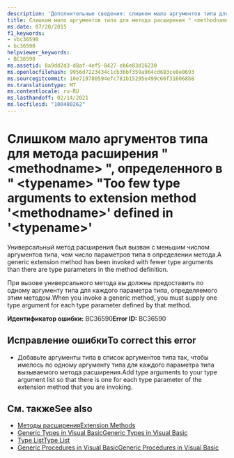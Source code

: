 ```yaml
---
description: 'Дополнительные сведения: слишком мало аргументов типа для метода расширения " <methodname> ", определенного в " <typename> "'
title: Слишком мало аргументов типа для метода расширения " <methodname> ", определенного в " <typename> "
ms.date: 07/20/2015
f1_keywords:
- vbc36590
- bc36590
helpviewer_keywords:
- BC36590
ms.assetid: 8a9dd2d3-d8af-4ef5-8427-eb6e83d16230
ms.openlocfilehash: 9956d7223434c1cb36bf359a964cd683ce0e0693
ms.sourcegitcommit: 10e719780594efc781b15295e499c66f316068b8
ms.translationtype: MT
ms.contentlocale: ru-RU
ms.lasthandoff: 02/14/2021
ms.locfileid: "100480262"
---
```

# <a name="too-few-type-arguments-to-extension-method-methodname-defined-in-typename"></a><span data-ttu-id="72191-103">Слишком мало аргументов типа для метода расширения " \<methodname> ", определенного в " \<typename> "</span><span class="sxs-lookup"><span data-stu-id="72191-103">Too few type arguments to extension method '\<methodname>' defined in '\<typename>'</span></span>

<span data-ttu-id="72191-104">Универсальный метод расширения был вызван с меньшим числом аргументов типа, чем число параметров типа в определении метода.</span><span class="sxs-lookup"><span data-stu-id="72191-104">A generic extension method has been invoked with fewer type arguments than there are type parameters in the method definition.</span></span>  
  
 <span data-ttu-id="72191-105">При вызове универсального метода вы должны предоставить по одному аргументу типа для каждого параметра типа, определяемого этим методом.</span><span class="sxs-lookup"><span data-stu-id="72191-105">When you invoke a generic method, you must supply one type argument for each type parameter defined by that method.</span></span>  
  
 <span data-ttu-id="72191-106">**Идентификатор ошибки:** BC36590</span><span class="sxs-lookup"><span data-stu-id="72191-106">**Error ID:** BC36590</span></span>  
  
## <a name="to-correct-this-error"></a><span data-ttu-id="72191-107">Исправление ошибки</span><span class="sxs-lookup"><span data-stu-id="72191-107">To correct this error</span></span>  
  
- <span data-ttu-id="72191-108">Добавьте аргументы типа в список аргументов типа так, чтобы имелось по одному аргументу типа для каждого параметра типа вызываемого метода расширения.</span><span class="sxs-lookup"><span data-stu-id="72191-108">Add type arguments to your type argument list so that there is one for each type parameter of the extension method that you are invoking.</span></span>  
  
## <a name="see-also"></a><span data-ttu-id="72191-109">См. также</span><span class="sxs-lookup"><span data-stu-id="72191-109">See also</span></span>

- [<span data-ttu-id="72191-110">Методы расширения</span><span class="sxs-lookup"><span data-stu-id="72191-110">Extension Methods</span></span>](../programming-guide/language-features/procedures/extension-methods.md)
- [<span data-ttu-id="72191-111">Generic Types in Visual Basic</span><span class="sxs-lookup"><span data-stu-id="72191-111">Generic Types in Visual Basic</span></span>](../programming-guide/language-features/data-types/generic-types.md)
- [<span data-ttu-id="72191-112">Type List</span><span class="sxs-lookup"><span data-stu-id="72191-112">Type List</span></span>](../language-reference/statements/type-list.md)
- [<span data-ttu-id="72191-113">Generic Procedures in Visual Basic</span><span class="sxs-lookup"><span data-stu-id="72191-113">Generic Procedures in Visual Basic</span></span>](../programming-guide/language-features/data-types/generic-procedures.md)
